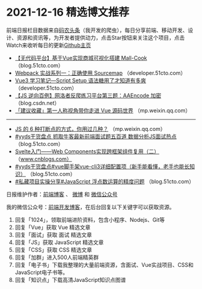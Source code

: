 # 2021-12-16 精选博文推荐

前端日报栏目数据来自[码农头条](http://hao.caibaojian.com.cn/)（我开发的爬虫），每日分享前端、移动开发、设计、资源和资讯等，为开发者提供动力，点击Star按钮来关注这个项目，点击Watch来收听每日的更新[Github主页](https://github.com/kujian/frontendDaily)
* [【无代码平台】基于Vue实现商城可视化搭建 Mall-Cook](https://blog.51cto.com/u_12227485/4802819) （blog.51cto.com）
* [Webpack 实战系列一：正确使用 Sourcemap](https://developer.51cto.com/art/202112/695341.htm) （developer.51cto.com）
* [Vue3 学习笔记—Script Setup 语法糖用了才知道有多爽](https://developer.51cto.com/art/202112/695328.htm) （developer.51cto.com）
* [【JS 逆向百例】网洛者反爬练习平台第三题：AAEncode 加密](https://blog.csdn.net/qq_36759224/article/details/121920864) （blog.csdn.net）
* [「建议收藏」第一人称视角带你走进 Vue 源码世界](https://mp.weixin.qq.com/s?__biz=Mzg5NDEyMzA2NQ==&mid=2247488235&idx=1&sn=7234e9d44bedd1fdc435733cb346884e) （mp.weixin.qq.com）

***
* [JS 的 6 种打断点的方式，你用过几种？](https://mp.weixin.qq.com/s?__biz=Mzg3OTYzMDkzMg==&mid=2247486910&idx=1&sn=cbb8d8e33ea19db82351875b0ff9342d) （mp.weixin.qq.com）
* [#yyds干货盘点 抓取牛客最新前端面试题五百道 数据分析JS面试热点](https://blog.51cto.com/u_11724598/4805393) （blog.51cto.com）
* [Svelte入门——Web Components实现跨框架组件复用（二）](https://www.cnblogs.com/powertoolsteam/p/15692007.html) （www.cnblogs.com）
* [#yyds干货盘点#vue脚手架vue-cli3详细配置项（新手能看懂，老手也能长知识）](https://blog.51cto.com/u_15453248/4803224) （blog.51cto.com）
* [#私藏项目实操分享#JavaScript 浮点数运算的精度问题](https://blog.51cto.com/u_15335909/4803178) （blog.51cto.com）

日报维护作者：[前端博客](http://caibaojian.com.cn/) 、 [微博](http://weibo.com/kujian) 和 [微信公众号](https://open.weixin.qq.com/qr/code?username=caibaojian_com)

我的微信公众号：[前端开发博客](https://open.weixin.qq.com/qr/code?username=caibaojian_com)，在后台回复以下关键字可以获取资源。

1. 回复「1024」，领取前端进阶资料，包含小程序、Nodejs、Git等
2. 回复「Vue」获取 Vue 精选文章
3. 回复「面试」获取 面试 精选文章
4. 回复「JS」获取 JavaScript 精选文章
5. 回复「CSS」获取 CSS 精选文章
6. 回复「加群」进入500人前端精英群
7. 回复「电子书」下载我整理的大量前端资源，含面试、Vue实战项目、CSS和JavaScript电子书等。
8. 回复「知识点」下载高清JavaScript知识点图谱